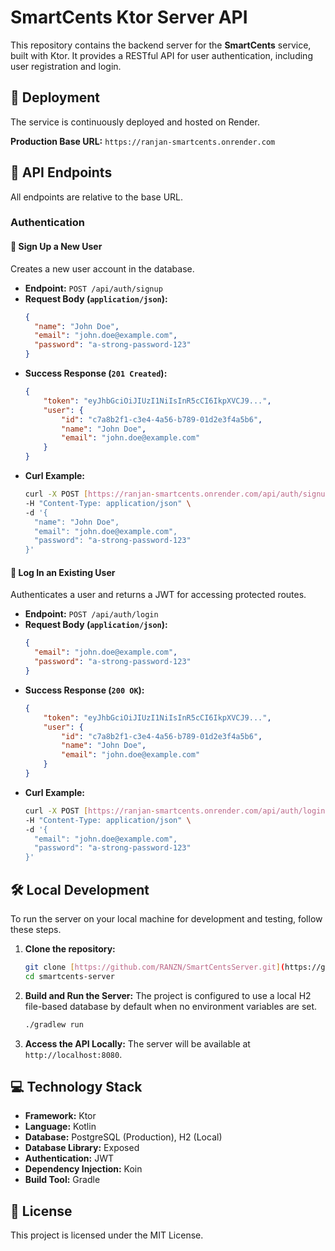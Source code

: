 # SmartCents Ktor Server API

This repository contains the backend server for the **SmartCents** service, built with Ktor. It provides a RESTful API for user authentication, including user registration and login.

## 🚀 Deployment

The service is continuously deployed and hosted on Render.

**Production Base URL:** `https://ranjan-smartcents.onrender.com`

## 📌 API Endpoints

All endpoints are relative to the base URL.

### Authentication

#### 🔹 Sign Up a New User

Creates a new user account in the database.

* **Endpoint:** `POST /api/auth/signup`
* **Request Body (`application/json`):**
    ```json
    {
      "name": "John Doe",
      "email": "john.doe@example.com",
      "password": "a-strong-password-123"
    }
    ```
* **Success Response (`201 Created`):**
    ```json
    {
        "token": "eyJhbGciOiJIUzI1NiIsInR5cCI6IkpXVCJ9...",
        "user": {
            "id": "c7a8b2f1-c3e4-4a56-b789-01d2e3f4a5b6",
            "name": "John Doe",
            "email": "john.doe@example.com"
        }
    }
    ```
* **Curl Example:**
    ```bash
    curl -X POST [https://ranjan-smartcents.onrender.com/api/auth/signup](https://ranjan-smartcents.onrender.com/api/auth/signup) \
    -H "Content-Type: application/json" \
    -d '{
      "name": "John Doe",
      "email": "john.doe@example.com",
      "password": "a-strong-password-123"
    }'
    ```

#### 🔹 Log In an Existing User

Authenticates a user and returns a JWT for accessing protected routes.

* **Endpoint:** `POST /api/auth/login`
* **Request Body (`application/json`):**
    ```json
    {
      "email": "john.doe@example.com",
      "password": "a-strong-password-123"
    }
    ```
* **Success Response (`200 OK`):**
    ```json
    {
        "token": "eyJhbGciOiJIUzI1NiIsInR5cCI6IkpXVCJ9...",
        "user": {
            "id": "c7a8b2f1-c3e4-4a56-b789-01d2e3f4a5b6",
            "name": "John Doe",
            "email": "john.doe@example.com"
        }
    }
    ```
* **Curl Example:**
    ```bash
    curl -X POST [https://ranjan-smartcents.onrender.com/api/auth/login](https://ranjan-smartcents.onrender.com/api/auth/login) \
    -H "Content-Type: application/json" \
    -d '{
      "email": "john.doe@example.com",
      "password": "a-strong-password-123"
    }'
    ```

## 🛠️ Local Development

To run the server on your local machine for development and testing, follow these steps.

1.  **Clone the repository:**
    ```bash
    git clone [https://github.com/RANZN/SmartCentsServer.git](https://github.com/RANZN/SmartCentsServer.git)
    cd smartcents-server
    ```
2.  **Build and Run the Server:**
    The project is configured to use a local H2 file-based database by default when no environment variables are set.
    ```bash
    ./gradlew run
    ```
3.  **Access the API Locally:**
    The server will be available at `http://localhost:8080`.

## 💻 Technology Stack

* **Framework:** Ktor
* **Language:** Kotlin
* **Database:** PostgreSQL (Production), H2 (Local)
* **Database Library:** Exposed
* **Authentication:** JWT
* **Dependency Injection:** Koin
* **Build Tool:** Gradle

## 📄 License

This project is licensed under the MIT License.
